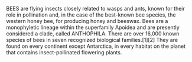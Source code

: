 BEES are flying insects closely related to wasps and ants, known for their role in pollination and, in the case of the best-known bee species, the western honey bee, for producing honey and beeswax. Bees are a monophyletic lineage within the superfamily Apoidea and are presently considered a clade, called ANTHOPHILA. There are over 16,000 known species of bees in seven recognized biological families.[1][2] They are found on every continent except Antarctica, in every habitat on the planet that contains insect-pollinated flowering plants.
